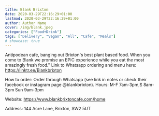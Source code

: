 ```yaml
---
title: Blank Brixton
date: 2020-03-29T22:16:29+01:00
lastmod: 2020-03-29T22:16:29+01:00
author: Author Name
cover: /img/blank.jpeg
categories: ["Food+Drink"]
tags: ["Delivery", "Vegan", "All", "Cafe", "Meals"]
# showcase: true
---
```


Antipodean cafe, banging out Brixton's best plant based food. When you come to Blank we promise an EPIC experience while you eat the most amazingly fresh food." Link to Whatsapp ordering and menu here: https://linktr.ee/Blankbrixton

How to order: Order through Whatsapp (see link in notes or check their facebook or instagram page @blankbrixton).  Hours: M-F 7am-3pm,S 8am-3pm Sun 9am-3pm

Website: https://www.blankbrixtoncafe.com/home

Address: 144 Acre Lane, Brixton, SW2 5UT